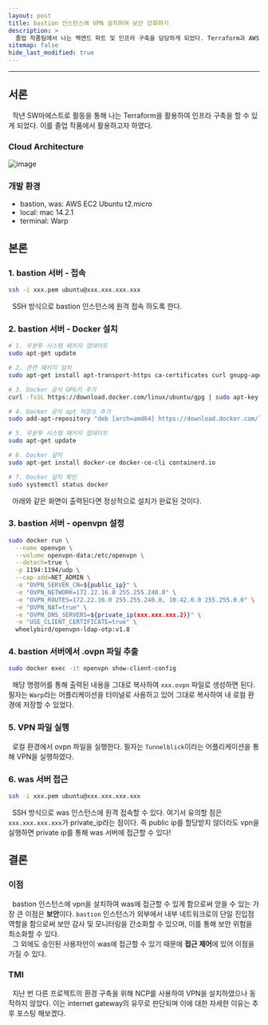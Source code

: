 ```yaml
---
layout: post
title: bastion 인스턴스에 VPN 설치하여 보안 강화하기
description: >
  졸업 작품팀에서 나는 백엔드 파트 및 인프라 구축을 담당하게 되었다. Terraform과 AWS를 사용하여 내가 구축한 인프라 환경의 보안에 신경쓰고자 VPN을 활용하기로 하였다.
sitemap: false
hide_last_modified: true
---
```


---

## 서론

&nbsp; 작년 SW마에스트로 활동을 통해 나는 Terraform을 활용하여 인프라 구축을 할 수 있게 되었다. 이를 졸업 작품에서 활용하고자 하였다.

### Cloud Architecture

![image](https://gist.github.com/assets/68031450/ebcd684f-b38b-43dc-bb0a-740fdeb937e0)

### 개발 환경

- bastion, was: AWS EC2 Ubuntu t2.micro
- local: mac 14.2.1
- terminal: Warp

## 본론

### 1. bastion 서버 - 접속

```bash
ssh -i xxx.pem ubuntu@xxx.xxx.xxx.xxx
```

&nbsp; SSH 방식으로 bastion 인스턴스에 원격 접속 하도록 한다.

### 2. bastion 서버 - Docker 설치

```bash
# 1. 우분투 시스템 패키지 업데이트
sudo apt-get update

# 2. 관련 패키지 설치
sudo apt-get install apt-transport-https ca-certificates curl gnupg-agent software-properties-common

# 3. Docker 공식 GPG키 추가
curl -fsSL https://download.docker.com/linux/ubuntu/gpg | sudo apt-key add -

# 4. Docker 공식 apt 저장소 추가
sudo add-apt-repository "deb [arch=amd64] https://download.docker.com/linux/ubuntu $(lsb_release -cs) stable"

# 5. 우분투 시스템 패키지 업데이트
sudo apt-get update

# 6. Docker 설치
sudo apt-get install docker-ce docker-ce-cli containerd.io

# 7. Docker 설치 확인
sudo systemctl status docker
```

&nbsp; 아래와 같은 화면이 출력된다면 정상적으로 설치가 완료된 것이다.

### 3. bastion 서버 - openvpn 설정

```bash
sudo docker run \
  --name openvpn \
  --volume openvpn-data:/etc/openvpn \
  --detach=true \
  -p 1194:1194/udp \
  --cap-add=NET_ADMIN \
  -e "OVPN_SERVER_CN=${public_ip}" \
  -e "OVPN_NETWORK=172.22.16.0 255.255.240.0" \
  -e "OVPN_ROUTES=172.22.16.0 255.255.240.0, 10.42.0.0 255.255.0.0" \
  -e "OVPN_NAT=true" \
  -e "OVPN_DNS_SERVERS=${private_ip(xxx.xxx.xxx.2)}" \
  -e "USE_CLIENT_CERTIFICATE=true" \
  wheelybird/openvpn-ldap-otp:v1.8
```

### 4. bastion 서버에서 .ovpn 파일 추출

```bash
sudo docker exec -it openvpn show-client-config
```

&nbsp; 해당 명령어를 통해 출력된 내용을 그대로 복사하여 `xxx.ovpn` 파일로 생성하면 된다. 필자는 `Warp`라는 어플리케이션을 터미널로 사용하고 있어 그대로 복사하여 내 로컬 환경에 저장할 수 있었다.

### 5. VPN 파일 실행

&nbsp; 로컬 환경에서 ovpn 파일을 실행한다. 필자는 `Tunnelblick`이라는 어플리케이션을 통해 VPN을 실행하였다.

### 6. was 서버 접근

```bash
ssh -i xxx.pem ubuntu@xxx.xxx.xxx.xxx
```

&nbsp; SSH 방식으로 was 인스턴스에 원격 접속할 수 있다. 여기서 유의할 점은 `xxx.xxx.xxx.xxx`가 private_ip라는 점이다. 즉 public ip를 할당받지 않더라도 vpn을 실행하면 private ip를 통해 was 서버에 접근할 수 있다!

## 결론

### 이점

&nbsp; bastion 인스턴스에 vpn을 설치하여 was에 접근할 수 있게 함으로써 얻을 수 있는 가장 큰 이점은 **보안**이다. `bastion` 인스턴스가 외부에서 내부 네트워크로의 단일 진입점 역할을 함으로써 보안 감사 및 모니터링을 간소화할 수 있으며, 이를 통해 보안 위험을 최소화할 수 있다.<br>
&nbsp; 그 외에도 승인된 사용자만이 was에 접근할 수 있기 때문에 **접근 제어**에 있어 이점을 가질 수 있다.

### TMI

&nbsp; 지난 번 다른 프로젝트의 환경 구축을 위해 NCP를 사용하여 VPN을 설치하였으나 동작하지 않았다. 이는 internet gateway의 유무로 판단되며 이에 대한 자세한 이유는 추후 포스팅 해보겠다.

